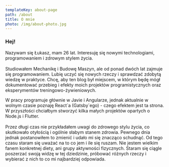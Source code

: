 ```yaml
---
templateKey: about-page
path: /about
title: O mnie
photo: /img/about-photo.jpg
---
```

### Hej!

Nazywam się Łukasz, mam 26 lat. Interesuję się nowymi technologiami, programowaniem i zdrowym stylem życia.\
\
Studiowałem Mechanikę i Budowę Maszyn, ale od ponad dwóch lat zajmuje się programowaniem. Lubię uczyć się nowych rzeczy i sprawdzać zdobytą wiedzę w praktyce. Chcę, aby ten blog był miejscem, w którym będę mógł dokumentować przebieg i efekty moich projektów programistycznych oraz eksperymentów treningowo-żywieniowych.

W pracy programuje głównie w Javie i Angularze, jednak aktualnie w wolnym czasie poznaję React\`a (Gatsby\`ego) - czego efektem jest ta strona. W przyszłości chciałbym stworzyć kilka małych projektów opartych o Node.js i Flutter.\
\
Przez długi czas nie przykładałem uwagi do zdrowego stylu życia, co skutkowało otyłością i ogólnie słabym stanem zdrowia. Pewnego dnia  jednak postanowiłem to zmienić i udało mi się znacząco schudnąć. Od tego czasu staram się uważać na to co jem i ile się ruszam. Nie jestem wielkim fanem konkretnej diety, ani grupy aktywności fizycznych. Staram się ciągle poszerzać swoją widzę w tej dziedzinie, próbować różnych rzeczy i wybierać z nich to co mi najbardziej odpowiada.